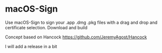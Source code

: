 # macOS-Sign

Use macOS-Sign to sign your .app .dmg .pkg files with a drag and drop and certificate selection.
Download and build

Concept based on Hancock https://github.com/JeremyAgost/Hancock

I will add a release in a bit
